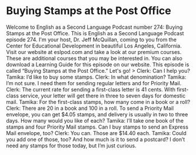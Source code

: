 # Buying Stamps at the Post Office

Welcome to English as a Second Language Podcast number 274: Buying Stamps at the Post Office.   This is English as a Second Language Podcast episode 274.  I'm your host, Dr. Jeff McQuillan, coming to you from the Center for Educational Development in beautiful Los Angeles, California.  Visit our website at eslpod.com and take a look at our premium courses.  These are additional courses that you may be interested in.  You can also download a Learning Guide for this episode on our website.  This episode is called “Buying Stamps at the Post Office.”  Let's go!  > Clerk:  Can I help you?  Tamika:  I’d like to buy some stamps.  Clerk:  In what denomination?  Tamika:  I’m not sure.  I need them for sending regular letters and for Priority Mail.  Clerk:  The current rate for sending a first-class letter is 41 cents.  With first-class service, your letter will get there in three to seven days for domestic mail.    Tamika:  For the first-class stamps, how many come in a book or a roll?  Clerk:  There are 20 in a book and 100 in a roll.  To send a Priority Mail envelope, you can get $4.05 stamps, and delivery is usually in two to three days.  How many would you like of each?    Tamika:  I’ll take one book of the stamps and four Priority Mail stamps.  Can I buy stamps to send an Express Mail envelope, too?  Clerk:  You can.  Those are $14.40 each.  Tamika:  Could you add one of those, too?  And how much is it to send a postcard?  I don’t need any stamps for those today, but I’m just curious. 